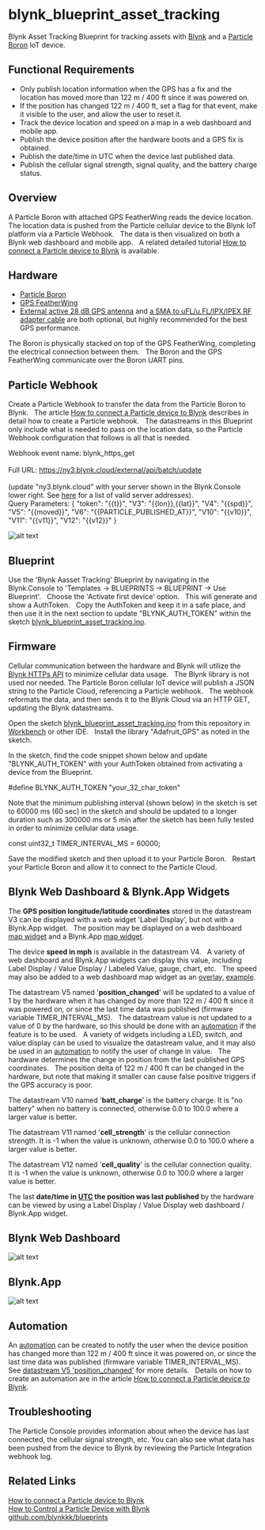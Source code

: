 # blynk_blueprint_asset_tracking
Blynk Asset Tracking Blueprint for tracking assets with [Blynk](https://blynk.io) and a [Particle Boron](https://docs.particle.io/boron/) IoT device.  

## Functional Requirements
- Only publish location information when the GPS has a fix and the location has moved more than 122 m / 400 ft since it was powered on.
- If the position has changed 122 m / 400 ft, set a flag for that event, make it visible to the user, and allow the user to reset it. 
- Track the device location and speed on a map in a web dashboard and mobile app.
- Publish the device position after the hardware boots and a GPS fix is obtained.
- Publish the date/time in UTC when the device last published data.  
- Publish the cellular signal strength, signal quality, and the battery charge status. 

## Overview
A Particle Boron with attached GPS FeatherWing reads the device location. &nbsp; The location data is pushed from the Particle cellular device to the Blynk IoT platform via a Particle Webhook. &nbsp; The data is then visualized on both a Blynk web dashboard and mobile app. &nbsp; A related detailed tutorial [How to connect a Particle device to Blynk](https://blynk.io/blog/how-to-connect-a-particle-device-to-blynk) is available.  

## Hardware
- [Particle Boron](https://docs.particle.io/boron/)
- [GPS FeatherWing](https://www.adafruit.com/product/3133)
- [External active 28 dB GPS antenna](https://www.adafruit.com/product/960) and [a SMA to uFL/u.FL/IPX/IPEX RF adapter cable](https://www.adafruit.com/product/851) are both optional, but highly recommended for the best GPS performance.

The Boron is physically stacked on top of the GPS FeatherWing, completing the electrical connection between them. &nbsp; The Boron and the GPS FeatherWing communicate over the Boron UART pins. 

## Particle Webhook
Create a Particle Webhook to transfer the data from the Particle Boron to Blynk. &nbsp; The article [How to connect a Particle device to Blynk](https://blynk.io/blog/how-to-connect-a-particle-device-to-blynk) describes in detail how to create a Particle webhook. &nbsp; The datastreams in this Blueprint only include what is needed to pass on the location data, so the Particle Webhook configuration that follows is all that is needed. 

Webhook event name:  blynk_https_get<br/><br/>
Full URL:  https://ny3.blynk.cloud/external/api/batch/update<br/><br/>
(update "ny3.blynk.cloud" with your server shown in the Blynk.Console lower right.  See [here](https://docs.blynk.io/en/blynk.cloud/troubleshooting) for a list of valid server addresses).<br/>
Query Parameters:
{
  "token": "{{t}}",
  "V3": "{{lon}},{{lat}}",
  "V4": "{{spd}}",
  "V5": "{{moved}}",
  "V6": "{{PARTICLE_PUBLISHED_AT}}",
  "V10": "{{v10}}",
  "V11": "{{v11}}",
  "V12": "{{v12}}"
}

![alt text](https://raw.githubusercontent.com/markwkiehl/blynk_blueprint_asset_tracking/1b207282e125cf8f9209113834738008715f28d7/blynk_blueprint_asset_tracking_particle_webhook.png "Particle Webhook")

## Blueprint
Use the 'Blynk Aasset Tracking' Blueprint by navigating in the Blynk.Console to 'Templates -> BLUEPRINTS -> BLUEPRINT -> Use Blueprint'. &nbsp; Choose the 'Activate first device' option. &nbsp; This will generate and show a AuthToken. &nbsp; Copy the AuthToken and keep it in a safe place, and then use it in the next section to update "BLYNK_AUTH_TOKEN" within the sketch  [blynk_blueprint_asset_tracking.ino](https://raw.githubusercontent.com/markwkiehl/blynk_blueprint_asset_tracking/38192cabe4122f59c3fe6956038b1a33c015e4b6/blynk_blueprint_asset_tracking.ino).

## Firmware
Cellular communication between the hardware and Blynk will utilize the [Blynk HTTPs API](https://docs.blynk.io/en/blynk.cloud/https-api-overview) to minimize cellular data usage. &nbsp; The Blynk library is not used nor needed.  The Particle Boron cellular IoT device will publish a JSON string to the Particle Cloud, referencing a Particle webhook. &nbsp; The webhook reformats the data, and then sends it to the Blynk Cloud via an HTTP GET, updating the Blynk datastreams.  

Open the sketch [blynk_blueprint_asset_tracking.ino](https://raw.githubusercontent.com/markwkiehl/blynk_blueprint_asset_tracking/38192cabe4122f59c3fe6956038b1a33c015e4b6/blynk_blueprint_asset_tracking.ino) from this repository in [Workbench](https://www.particle.io/workbench/) or other IDE. &nbsp; Install the library "Adafruit_GPS" as noted in the sketch.  

In the sketch, find the code snippet shown below and update "BLYNK_AUTH_TOKEN" with your AuthToken obtained from activating a device from the Blueprint. 

  #define BLYNK_AUTH_TOKEN "your_32_char_token"

Note that the minimum publishing interval (shown below) in the sketch is set to 60000 ms (60 sec) in the sketch and should be updated to a longer duration such as 300000 ms or 5 min after the sketch has been fully tested in order to minimize cellular data usage. 

  const uint32_t TIMER_INTERVAL_MS = 60000;

Save the modified sketch and then upload it to your Particle Boron. &nbsp; Restart your Particle Boron and allow it to connect to the Particle Cloud. 

## Blynk Web Dashboard &amp; Blynk.App Widgets
The **GPS position longitude/latitude coordinates** stored in the datastream V3 can be displayed with a web widget 'Label Display', but not with a Blynk.App widget. &nbsp; The position may be displayed on a web dashboard [map widget](https://raw.githubusercontent.com/markwkiehl/blynk_blueprint_asset_tracking/c9bf8a57457cfbf7fdd5697e437be6ecae2f436f/blynk_blueprint_asset_tracking_web_dashboard.png) and a Blynk.App [map widget](https://raw.githubusercontent.com/markwkiehl/blynk_blueprint_asset_tracking/c9bf8a57457cfbf7fdd5697e437be6ecae2f436f/blynk_blueprint_asset_tracking_mobile_app(2).png).  

The device **speed in mph** is available in the datastream V4. &nbsp; A variety of web dashboard and Blynk.App widgets can display this value, including Label Display / Value Display / Labeled Value, gauge, chart, etc. &nbsp; The speed may also be added to a web dashboard map widget as an [overlay](https://raw.githubusercontent.com/markwkiehl/blynk_blueprint_asset_tracking/ea0df8c8faf89e76fb923c34c6448f4ae2f596af/blynk_blueprint_asset_tracking_web_dashboard(4).png), [example](https://raw.githubusercontent.com/markwkiehl/blynk_blueprint_asset_tracking/3ef24b8f3f158d819880977aad00e9d7b7fd9a81/blynk_blueprint_asset_tracking_web_dashboard(5).png). 

The datastream V5 named '**position_changed**' will be updated to a value of 1 by the hardware when it has changed by more than 122 m / 400 ft since it was powered on, or since the last time data was published (firmware variable TIMER_INTERVAL_MS). &nbsp; The datastream value is not updated to a value of 0 by the hardware, so this should be done with an [automation](https://docs.blynk.io/en/concepts/automations) if the feature is to be used. &nbsp; A variety of widgets including a LED, switch, and value display can be used to visualize the datastream value, and it may also be used in an [automation](https://github.com/markwkiehl/blynk_blueprint_asset_tracking/tree/main#automation) to notify the user of change in value. &nbsp; The hardware determines the change in position from the last published GPS coordinates. &nbsp; The position delta of 122 m / 400 ft can be changed in the hardware, but note that making it smaller can cause false positive triggers if the GPS accuracy is poor.

The datastream V10 named '**batt_charge**' is the battery charge.  It is "no battery" when no battery is connected, otherwise 0.0 to 100.0 where a larger value is better. 

The datastream V11 named '**cell_strength**' is the cellular connection strength.  It is -1 when the value is unknown, otherwise 0.0 to 100.0 where a larger value is better. 

The datastream V12 named '**cell_quality**' is the cellular connection quality.  It is -1 when the value is unknown, otherwise 0.0 to 100.0 where a larger value is better. 

The last **date/time in [UTC](https://en.wikipedia.org/wiki/Coordinated_Universal_Time) the position was last published** by the hardware can be viewed by using a Label Display / Value Display web dashboard / Blynk.App widget. 

## Blynk Web Dashboard
![alt text](https://raw.githubusercontent.com/markwkiehl/blynk_blueprint_asset_tracking/6bf578d83bda4f1ea99d87ec85d57ee5115d262e/blynk_blueprint_asset_tracking_web_dashboard.png "Web Dashboard")


## Blynk.App
![alt text](https://raw.githubusercontent.com/markwkiehl/blynk_blueprint_asset_tracking/b50557c68d24fac4bd62cea8ab195dd4d4be56a9/blynk_blueprint_asset_tracking_mobile_app(2).png "Blynk.App")

## Automation
An [automation](https://docs.blynk.io/en/concepts/automations) can be created to notify the user when the device position has changed more than 122 m / 400 ft since it was powered on, or since the last time data was published (firmware variable TIMER_INTERVAL_MS). &nbsp; See [datastream V5 'position_changed'](https://github.com/markwkiehl/blynk_blueprint_asset_tracking/tree/main#blynk-web-dashboard--blynkapp-widgets) for more details. &nbsp; Details on how to create an automation are in the article [How to connect a Particle device to Blynk](https://blynk.io/blog/how-to-connect-a-particle-device-to-blynk).  

## Troubleshooting
The Particle Console provides information about when the device has last connected, the cellular signal strength, etc.  You can also see what data has been pushed from the device to Blynk by reviewing the Particle Integration webhook log.  

## Related Links
[How to connect a Particle device to Blynk](https://blynk.io/blog/how-to-connect-a-particle-device-to-blynk)<br/>
[How to Control a Particle Device with Blynk](https://blynk.io/blog/how-to-control-particle-device-with-blynk)<br/>
[github.com/blynkkk/blueprints](https://github.com/blynkkk/blueprints)<br/>
